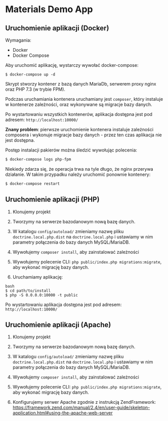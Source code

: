 # Materials Demo App

## Uruchomienie aplikacji (Docker)

Wymagania:
 
 * Docker
 * Docker Compose
 
Aby uruchomić aplikację, wystarczy wywołać docker-compose:
```
$ docker-compose up -d
```

Skrypt stworzy kontener z bazą danych MariaDb, serwerem proxy nginx oraz PHP 7.3 (w trybie FPM).

Podczas uruchamiania kontenera uruchamiany jest `composer`, który instaluje w kontenerze zależności, oraz wykonywane są migracje bazy danych.

Po wystartowaniu wszystkich kontenerów, aplikacja dostępna jest pod adresem: `http://localhost:10000/`

**Znany problem**: pierwsze uruchomienie kontenera instaluje zależności composera i wykonuje migracje bazy danych - przez ten czas aplikacja nie jest dostępna.

Postęp instalacji pakierów można śledzić wywołując polecenia:
```bash
$ docker-compose logs php-fpm
```

Niekiedy zdarza się, że operacja trwa na tyle długo, że nginx przerywa działanie. W takim przypadku należy uruchomić ponownie kontenery:

```bash
$ docker-compose restart
``` 

## Uruchomienie aplikacji (PHP)

1) Klonujemy projekt

2) Tworzymy na serwerze bazodanowym nową bazę danych.

3) W katalogu `config/autoload/` zmieniamy nazwę pliku `doctrine.local.php.dist` na `doctrine.local.php` i ustawiamy w nim parametry połączenia do bazy danych MySQL/MariaDB.

4) Wywołujemy `composer install`, aby zainstalować zależności

5) Wywołujemy polecenie CLI: `php public/index.php migrations:migrate`, aby wykonać migrację bazy danych.

6) Uruchamiamy aplikację:
```
bash
$ cd path/to/install
$ php -S 0.0.0.0:10000 -t public
```

Po wystartowaniu aplikacja dostępna jest pod adresem: `http://localhost:10000/`

## Uruchomienie aplikacji (Apache)

1) Klonujemy projekt

2) Tworzymy na serwerze bazodanowym nową bazę danych.

3) W katalogu `config/autoload/` zmieniamy nazwę pliku `doctrine.local.php.dist` na `doctrine.local.php` i ustawiamy w nim parametry połączenia do bazy danych MySQL/MariaDB.

4) Wywołujemy `composer install`, aby zainstalować zależności

5) Wywołujemy polecenie CLI: `php public/index.php migrations:migrate`, aby wykonać migrację bazy danych.

6) Konfigurujemy serwer Apache zgodnie z instrukcją ZendFramework:
https://framework.zend.com/manual/2.4/en/user-guide/skeleton-application.html#using-the-apache-web-server